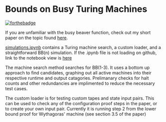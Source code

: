 # **Bounds on Busy Turing Machines**
[![forthebadge](https://forthebadge.com/images/badges/made-with-python.svg)]()

If you are unfamiliar with the busy beaver function, check out my short paper on the topic found [here](https://drive.google.com/file/d/1ZWqyUv3QAnn1spLqz5vBBY-HBQIlHYDI/view?usp=sharing).

[simulations.ipynb](https://nbviewer.jupyter.org/github/cristopolis/busy_tm/blob/main/simulations.ipynb) contains a Turing machine search, a custom loader, and a straightforward BB(n) simulation. If the .ipynb file is not loading on github, link to the notebook view is [here](https://nbviewer.jupyter.org/github/cristopolis/busy_tm/blob/main/simulations.ipynb)

The machine search method searches for BB(1-3). It uses a bottom up approach to find candidates, graphing out all active machines into their respective runtime and output catagories. Prelimanary checks for halt counts and other redundancies are implimented to reduce the necessary test cases.

The custom loader is for testing custom tapes and state input pairs. This can be used to check any of the configuration proof steps in the paper, or to create your own input pair. Currently it is running step 2 from the lower bound proof for Wythagoras' machine (see section 3.5 of the paper)
